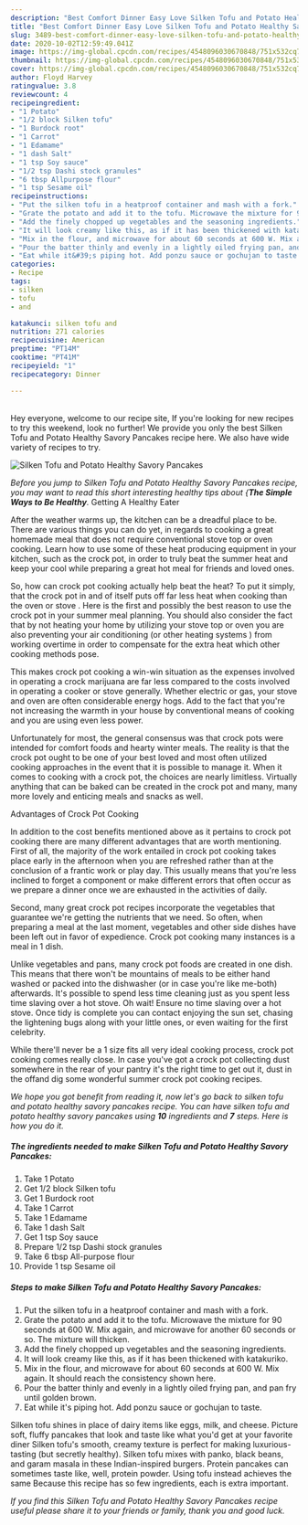 ```yaml
---
description: "Best Comfort Dinner Easy Love Silken Tofu and Potato Healthy Savory Pancakes"
title: "Best Comfort Dinner Easy Love Silken Tofu and Potato Healthy Savory Pancakes"
slug: 3489-best-comfort-dinner-easy-love-silken-tofu-and-potato-healthy-savory-pancakes
date: 2020-10-02T12:59:49.041Z
image: https://img-global.cpcdn.com/recipes/4548096030670848/751x532cq70/silken-tofu-and-potato-healthy-savory-pancakes-recipe-main-photo.jpg
thumbnail: https://img-global.cpcdn.com/recipes/4548096030670848/751x532cq70/silken-tofu-and-potato-healthy-savory-pancakes-recipe-main-photo.jpg
cover: https://img-global.cpcdn.com/recipes/4548096030670848/751x532cq70/silken-tofu-and-potato-healthy-savory-pancakes-recipe-main-photo.jpg
author: Floyd Harvey
ratingvalue: 3.8
reviewcount: 4
recipeingredient:
- "1 Potato"
- "1/2 block Silken tofu"
- "1 Burdock root"
- "1 Carrot"
- "1 Edamame"
- "1 dash Salt"
- "1 tsp Soy sauce"
- "1/2 tsp Dashi stock granules"
- "6 tbsp Allpurpose flour"
- "1 tsp Sesame oil"
recipeinstructions:
- "Put the silken tofu in a heatproof container and mash with a fork."
- "Grate the potato and add it to the tofu. Microwave the mixture for 90 seconds at 600 W. Mix again, and microwave for another 60 seconds or so. The mixture will thicken."
- "Add the finely chopped up vegetables and the seasoning ingredients."
- "It will look creamy like this, as if it has been thickened with katakuriko."
- "Mix in the flour, and microwave for about 60 seconds at 600 W. Mix again. It should reach the consistency shown here."
- "Pour the batter thinly and evenly in a lightly oiled frying pan, and pan fry until golden brown."
- "Eat while it&#39;s piping hot. Add ponzu sauce or gochujan to taste."
categories:
- Recipe
tags:
- silken
- tofu
- and

katakunci: silken tofu and 
nutrition: 271 calories
recipecuisine: American
preptime: "PT14M"
cooktime: "PT41M"
recipeyield: "1"
recipecategory: Dinner

---
```

<br>
Hey everyone, welcome to our recipe site, If you're looking for new recipes to try this weekend, look no further! We provide you only the best Silken Tofu and Potato Healthy Savory Pancakes recipe here. We also have wide variety of recipes to try.
<br>


![Silken Tofu and Potato Healthy Savory Pancakes](https://img-global.cpcdn.com/recipes/4548096030670848/751x532cq70/silken-tofu-and-potato-healthy-savory-pancakes-recipe-main-photo.jpg)

<i>Before you jump to Silken Tofu and Potato Healthy Savory Pancakes recipe, you may want to read this short interesting healthy tips about {<strong>The Simple Ways to Be Healthy</strong>.</i>
Getting A Healthy Eater


After the weather warms up, the kitchen can be a dreadful place to be. There are various things you can do yet, in regards to cooking a great homemade meal that does not require conventional stove top or oven cooking. Learn how to use some of these heat producing equipment in your kitchen, such as the crock pot, in order to truly beat the summer heat and keep your cool while preparing a great hot meal for friends and loved ones.

So, how can crock pot cooking actually help beat the heat? To put it simply, that the crock pot in and of itself puts off far less heat when cooking than the oven or stove . Here is the first and possibly the best reason to use the crock pot in your summer meal planning. You should also consider the fact that by not heating your home by utilizing your stove top or oven you are also preventing your air conditioning (or other heating systems ) from working overtime in order to compensate for the extra heat which other cooking methods pose.

This makes crock pot cooking a win-win situation as the expenses involved in operating a crock marijuana are far less compared to the costs involved in operating a cooker or stove generally. Whether electric or gas, your stove and oven are often considerable energy hogs. Add to the fact that you're not increasing the warmth in your house by conventional means of cooking and you are using even less power.

Unfortunately for most, the general consensus was that crock pots were intended for comfort foods and hearty winter meals.  The reality is that the crock pot ought to be one of your best loved and most often utilized cooking approaches in the event that it is possible to manage it. When it comes to cooking with a crock pot, the choices are nearly limitless.  Virtually anything that can be baked can be created in the crock pot and many, many more lovely and enticing meals and snacks as well.

Advantages of Crock Pot Cooking

In addition to the cost benefits mentioned above as it pertains to crock pot cooking there are many different advantages that are worth mentioning. First of all, the majority of the work entailed in crock pot cooking takes place early in the afternoon when you are refreshed rather than at the conclusion of a frantic work or play day. This usually means that you're less inclined to forget a component or make different errors that often occur as we prepare a dinner once we are exhausted in the activities of daily.

Second, many great crock pot recipes incorporate the vegetables that guarantee we're getting the nutrients that we need. So often, when preparing a meal at the last moment, vegetables and other side dishes have been left out in favor of expedience. Crock pot cooking many instances is a meal in 1 dish.

 Unlike vegetables and pans, many crock pot foods are created in one dish. This means that there won't be mountains of meals to be either hand washed or packed into the dishwasher (or in case you're like me-both) afterwards. It's possible to spend less time cleaning just as you spent less time slaving over a hot stove. Oh wait! Ensure no time slaving over a hot stove. Once tidy is complete you can contact enjoying the sun set, chasing the lightening bugs along with your little ones, or even waiting for the first celebrity.

While there'll never be a 1 size fits all very ideal cooking process, crock pot cooking comes really close. In case you've got a crock pot collecting dust somewhere in the rear of your pantry it's the right time to get out it, dust in the offand dig some wonderful summer crock pot cooking recipes.


<i>We hope you got benefit from reading it, now let's go back to silken tofu and potato healthy savory pancakes recipe. You can have silken tofu and potato healthy savory pancakes using <strong>10</strong> ingredients and <strong>7</strong> steps. Here is how you do it.
</i>

##### The ingredients needed to make Silken Tofu and Potato Healthy Savory Pancakes:

1. Take 1 Potato
1. Get 1/2 block Silken tofu
1. Get 1 Burdock root
1. Take 1 Carrot
1. Take 1 Edamame
1. Take 1 dash Salt
1. Get 1 tsp Soy sauce
1. Prepare 1/2 tsp Dashi stock granules
1. Take 6 tbsp All-purpose flour
1. Provide 1 tsp Sesame oil


##### Steps to make Silken Tofu and Potato Healthy Savory Pancakes:

1. Put the silken tofu in a heatproof container and mash with a fork.
1. Grate the potato and add it to the tofu. Microwave the mixture for 90 seconds at 600 W. Mix again, and microwave for another 60 seconds or so. The mixture will thicken.
1. Add the finely chopped up vegetables and the seasoning ingredients.
1. It will look creamy like this, as if it has been thickened with katakuriko.
1. Mix in the flour, and microwave for about 60 seconds at 600 W. Mix again. It should reach the consistency shown here.
1. Pour the batter thinly and evenly in a lightly oiled frying pan, and pan fry until golden brown.
1. Eat while it&#39;s piping hot. Add ponzu sauce or gochujan to taste.


Silken tofu shines in place of dairy items like eggs, milk, and cheese. Picture soft, fluffy pancakes that look and taste like what you&#39;d get at your favorite diner Silken tofu&#39;s smooth, creamy texture is perfect for making luxurious-tasting (but secretly healthy). Silken tofu mixes with panko, black beans, and garam masala in these Indian-inspired burgers. Protein pancakes can sometimes taste like, well, protein powder. Using tofu instead achieves the same Because this recipe has so few ingredients, each is extra important. 

<i>If you find this Silken Tofu and Potato Healthy Savory Pancakes recipe useful please share it to your friends or family, thank you and good luck.</i>
